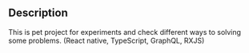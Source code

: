 ## Description

This is pet project for experiments and check different ways to solving some problems.
(React native, TypeScript, GraphQL, RXJS)
